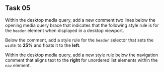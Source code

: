 ## Task 05
Within the desktop media query, add a new comment two lines below the opening media query brace that indicates that the following style rule is for the `header` element when displayed in a desktop viewport. 

Below the comment, add a style rule for the `header` selector that sets the `width` to   **25%** and floats it to the **left**. 

Within the desktop media query, add a new style rule below the navigation comment that aligns text to the **right** for unordered list elements within the `nav` element.
